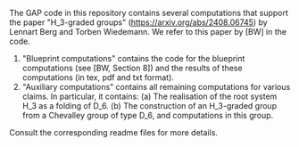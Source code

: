 The GAP code in this repository contains several computations that support the paper "H_3-graded groups" (https://arxiv.org/abs/2408.06745) by Lennart Berg and Torben Wiedemann. We refer to this paper by [BW] in the code.
1. "Blueprint computations" contains the code for the blueprint computations (see [BW, Section 8]) and the results of these computations (in tex, pdf and txt format).
2. "Auxiliary computations" contains all remaining computations for various claims. In particular, it contains:
   (a) The realisation of the root system H_3 as a folding of D_6.
   (b) The construction of an H_3-graded group from a Chevalley group of type D_6, and computations in this group.
   
Consult the corresponding readme files for more details.
